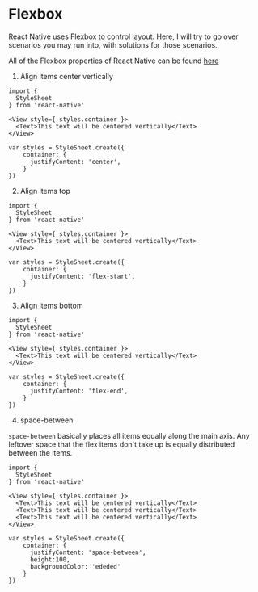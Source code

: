 # Flexbox

React Native uses Flexbox to control layout. Here, I will try to go over scenarios you may run into, with solutions for those scenarios.

All of the Flexbox properties of React Native can be found [here](https://facebook.github.io/react-native/docs/flexbox.html#content)

1. Align items center vertically

  ```
  import {
    StyleSheet
  } from 'react-native'

  <View style={ styles.container }>
    <Text>This text will be centered vertically</Text>
  </View>

  var styles = StyleSheet.create({
      container: {
        justifyContent: 'center',
      }
  })
  ```

2. Align items top

  ```
  import {
    StyleSheet
  } from 'react-native'

  <View style={ styles.container }>
    <Text>This text will be centered vertically</Text>
  </View>

  var styles = StyleSheet.create({
      container: {
        justifyContent: 'flex-start',
      }
  })
  ```

3. Align items bottom

  ```
  import {
    StyleSheet
  } from 'react-native'

  <View style={ styles.container }>
    <Text>This text will be centered vertically</Text>
  </View>

  var styles = StyleSheet.create({
      container: {
        justifyContent: 'flex-end',
      }
  })
  ```

4. space-between

  `space-between` basically places all items equally along the main axis. Any leftover space that the flex items don't take up is equally distributed between the items.

  ```
  import {
    StyleSheet
  } from 'react-native'

  <View style={ styles.container }>
    <Text>This text will be centered vertically</Text>
    <Text>This text will be centered vertically</Text>
    <Text>This text will be centered vertically</Text>
  </View>

  var styles = StyleSheet.create({
      container: {
        justifyContent: 'space-between',
        height:100,
        backgroundColor: 'ededed'
      }
  })
  ```

